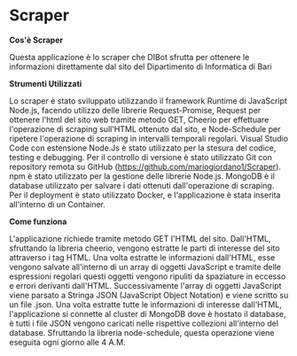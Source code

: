 # Scraper
**Cos'è Scraper**

Questa applicazione è lo scraper che DIBot sfrutta per ottenere le informazioni direttamente dal sito del Dipartimento di Informatica di Bari

**Strumenti Utilizzati**

Lo scraper è stato sviluppato utilizzando il framework Runtime di JavaScript Node.js, facendo utilizzo delle librerie Request-Promise, Request per ottenere l'html del sito web tramite metodo GET, Cheerio per effettuare l'operazione di scraping sull'HTML ottenuto dal sito, e Node-Schedule per ripetere l'operazione di scraping in intervalli temporali regolari. 
Visual Studio Code con estensione Node.Js è stato utilizzato per la stesura del codice, testing e debugging. Per il controllo di versione è stato utilizzato Git con repository remota su GitHub (https://github.com/mariogiordano1/Scraper). npm è stato utilizzato per la gestione delle librerie Node.js. MongoDB è il database utilizzato per salvare i dati ottenuti dall'operazione di scraping. Per il deployment è stato utilizzato Docker, e l'applicazione è stata inserita all'interno di un Container.

**Come funziona**

L'applicazione richiede tramite metodo GET l'HTML del sito. Dall'HTML, sfruttando la libreria cheerio, vengono estratte le parti di interesse del sito attraverso i tag HTML.
Una volta estratte le informazioni dall'HTML, esse vengono salvate all'interno di un array di oggetti JavaScript e tramite delle espressioni regolari questi oggetti vengono ripuliti da spaziature in eccesso e errori derivanti dall'HTML. Successivamente l'array di oggetti JavaScript viene parsato a Stringa JSON (JavaScript Object Notation) e viene scritto su un file .json. Una volta estratte tutte le informazioni di interesse dall'HTML, l'applicazione si connette al cluster di MongoDB dove è hostato il database, è tutti i file JSON vengono caricati nelle rispettive collezioni all'interno del database. Sfruttando la libreria node-schedule, questa operazione viene eseguita ogni giorno alle 4 A.M.
